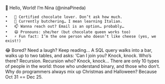 👋 Hello, World! I’m Nina (@ninaPineda)

	•	🍫 Certified chocolate lover. Don’t ask how much.
	•	🌱 Currently butchering… I mean learning Italian.
	•	📫 Wanna reach out? Email is an option… probably…
	•	😄 Pronouns: she/her (but chocolate queen works too)
	•	⚡ Fun fact: I’m the one person who doesn’t like cheese (yes, we exist!)

 😂 Bored? Need a laugh? Keep reading...
A SQL query walks into a bar, walks up to two tables, and asks: ‘Can I join you?
Knock, knock. Who’s there? Recursion. Recursion who? Knock, knock…
There are only 10 types of people in the world: those who understand binary, and those who don’t.
Why do programmers always mix up Christmas and Halloween? Because Oct 31 == Dec 25.
<!---
ninaPineda/ninaPineda is a ✨ special ✨ repository because its `README.md` (this file) appears on your GitHub profile.
You can click the Preview link to take a look at your changes.
--->
